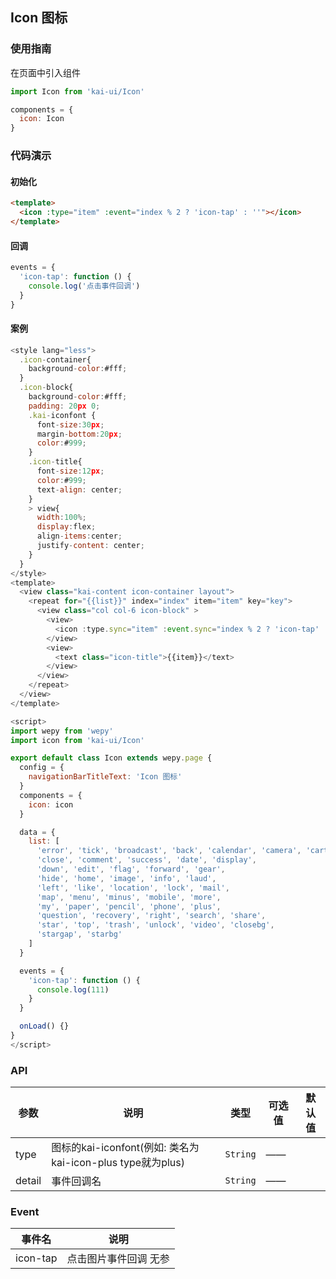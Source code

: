 ## Icon 图标

### 使用指南
在页面中引入组件
```javascript
import Icon from 'kai-ui/Icon'

components = {
  icon: Icon
}
```

### 代码演示

#### 初始化

```html
<template>
  <icon :type="item" :event="index % 2 ? 'icon-tap' : ''"></icon>
</template>
```

#### 回调
```javascript
events = {
  'icon-tap': function () {
    console.log('点击事件回调')
  }
}
```

#### 案例
```javascript
<style lang="less">
  .icon-container{
    background-color:#fff;
  }
  .icon-block{
    background-color:#fff;
    padding: 20px 0;
    .kai-iconfont {
      font-size:30px;
      margin-bottom:20px;
      color:#999;
    }
    .icon-title{
      font-size:12px;
      color:#999;
      text-align: center;
    }
    > view{
      width:100%;
      display:flex;
      align-items:center;
      justify-content: center;
    }
  }
</style>
<template>
  <view class="kai-content icon-container layout">
    <repeat for="{{list}}" index="index" item="item" key="key">
      <view class="col col-6 icon-block" >
        <view>
          <icon :type.sync="item" :event.sync="index % 2 ? 'icon-tap' : ''"></icon>
        </view>
        <view>
          <text class="icon-title">{{item}}</text>
        </view>
      </view>
    </repeat>
  </view>
</template>

<script>
import wepy from 'wepy'
import icon from 'kai-ui/Icon'

export default class Icon extends wepy.page {
  config = {
    navigationBarTitleText: 'Icon 图标'
  }
  components = {
    icon: icon
  }

  data = {
    list: [
      'error', 'tick', 'broadcast', 'back', 'calendar', 'camera', 'cart',
      'close', 'comment', 'success', 'date', 'display',
      'down', 'edit', 'flag', 'forward', 'gear',
      'hide', 'home', 'image', 'info', 'laud',
      'left', 'like', 'location', 'lock', 'mail',
      'map', 'menu', 'minus', 'mobile', 'more',
      'my', 'paper', 'pencil', 'phone', 'plus',
      'question', 'recovery', 'right', 'search', 'share',
      'star', 'top', 'trash', 'unlock', 'video', 'closebg',
      'stargap', 'starbg'
    ]
  }

  events = {
    'icon-tap': function () {
      console.log(111)
    }
  }

  onLoad() {}
}
</script>
```

### API

| 参数 | 说明 | 类型 | 可选值 | 默认值 |
|-----------|-----------|-----------|-----------|-------------|
| type | 图标的kai-iconfont(例如: 类名为kai-icon-plus type就为plus) | `String` | —— | ` ` |
| detail | 事件回调名 | `String` | —— | ` ` |

### Event

| 事件名 | 说明 |
|-----------|-----------|
| icon-tap| 点击图片事件回调 无参 |
